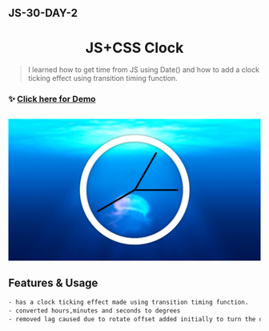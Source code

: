 ## JS-30-DAY-2

<h1 align="center"> JS+CSS Clock  </h1>

> I learned how to get time from JS using Date() and how to add a clock ticking effect using transition timing function.

### ✨ [Click here for Demo](https://cenacrharsh.github.io/JS-30-DAY-2/)

##

![alt text](./ss.png)

## Features & Usage

```sh
- has a clock ticking effect made using transition timing function.
- converted hours,minutes and seconds to degrees
- removed lag caused due to rotate offset added initially to turn the div 90deg to make it vertical from it's default position of horizontal.
```
